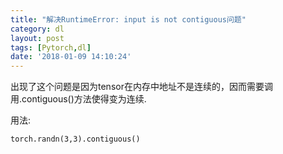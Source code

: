 ```yaml
---
title: "解决RuntimeError: input is not contiguous问题"
category: dl
layout: post
tags: [Pytorch,dl]
date: '2018-01-09 14:10:24'
---
```





出现了这个问题是因为tensor在内存中地址不是连续的，因而需要调用.contiguous()方法使得变为连续.


用法:

```
torch.randn(3,3).contiguous()
```
